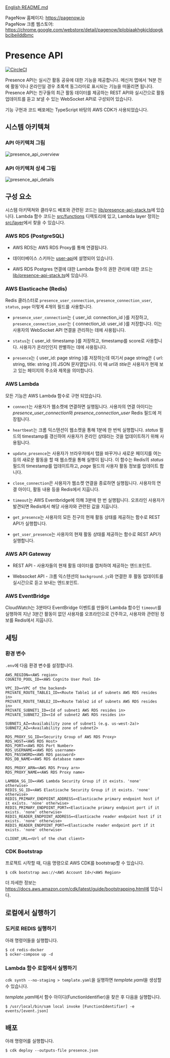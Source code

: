 [English README.md](./README.md)

PageNow 홈페이지: https://pagenow.io <br/>
PageNow 크롬 웹스토어: https://chrome.google.com/webstore/detail/pagenow/lplobiaakhgkjcldopgkbcibeilddbmc

# Presence API

[![CircleCI](https://circleci.com/gh/PageNow/presence-api/tree/main.svg?style=svg&circle-token=5e7032cef952ec6e36876b894bff5d81afc0d643)](https://circleci.com/gh/PageNow/presence-api/tree/main)

Presence API는 실시간 활동 공유에 대한 기능을 제공합니다. 메신저 앱에서 'N분 전에 활동'이나 온라인일 경우 초록색 동그라미로 표시되는 기능을 떠올리면 됩니다. Presence API는 친구들의 최근 활동 데이터를 제공하는 REST API와 실시간으로 활동 업데이트를 듣고 보낼 수 있는 WebSocket API로 구성되어 있습니다.

기능 구현과 코드 배포에는 TypeScript 바탕의 AWS CDK가 사용되었습니다.

## 시스템 아키텍쳐

### API 아키텍쳐 그림

![presence_api_overview](./images/presence_api_overview.png)

### API 아키텍쳐 상세 그림

![presence_api_details](./images/presence_api_details.png)

## 구성 요소

시스템 아키텍쳐와 클라우드 배포와 관련된 코드는 [lib/presence-api-stack.ts](./lib/presence-api-stack.ts)에 있습니다. Lambda 함수 코드는 [src/functions](./src/functions/) 디렉토리에 있고, Lambda layer 정의는 [src/layer](./src/layer/)에서 찾을 수 있습니다.

### AWS RDS (PostgreSQL)

* AWS RDS는 AWS RDS Proxy를 통해 연결됩니다.

* 데이터베이스 스키마는 [user-api](https://github.com/PageNow/user-api)에 설명되어 있습니다.

* AWS RDS Postgres 연결에 대한 Lambda 함수의 권한 관리에 대한 코드는 [lib/presence-api-stack.ts](./lib/presence-api-stack.ts)에 있습니다.

### AWS Elasticache (Redis)

Redis 클러스터로 `presence_user_connection`, `presence_connection_user`, `status`, `page` 이렇게 4개의 필드를 사용합니다.

* `presence_user_connection`는 { user_id: connection_id }를 저장하고, `presence_connection_user`는 { connection_id: user_id }를 저장합니다. 이는 사용자의 WebSocket API 연결을 관리하는 데에 사용됩니다.

* `status`는 { user_id: timestamp }를 저장하고, timestamp를 score로 사용합니다. 사용자가 온라인인지 판별하는 데에 사용됩니다.

* `presence`는 { user_id: page string }를 저장하는데 여기서 page string은 { url: string, title: string }의 JSON 문자열입니다. 이 때 *url*과 *title*은 사용자가 현재 보고 있는 페이지의 주소와 제목을 의미합니다.

### AWS Lambda

모든 기능은 AWS Lambda 함수로 구현 되었습니다.

* `connect`는 사용자가 웹소켓에 연결하면 실행됩니다. 사용자의 연결 아이디는 *presence_user_connection*와 *presence_connection_user* Redis 필드에 저장됩니다.

* `heartbeat`는 크롬 익스텐션이 웹소켓을 통해 1분에 한 번씩 실행합니다. *status* 필드의 timestamp를 갱신하여 사용자가 온라인 상태라는 것을 업데이트하기 위해 사용됩니다.

* `update_presence`는 사용자가 브라우저에서 탭을 바꾸거나 새로운 페이지를 여는 등의 새로운 활동을 할 때 웹소켓을 통해 실행이 됩니다. 이 함수는 Redis의 *status* 필드의 timestamp를 업데이트하고, *page* 필드의 사용자 활동 정보를 업데이트 합니다.

* `close_connection`은 사용자가 웹소켓 연결을 종료하면 실행됩니다. 사용자의 연결 아이디, 활동 내용 등을 Redis에서 지웁니다.

* `timeout`는 AWS Eventbridge에 의해 3분에 한 번 실행됩니다. 오프라인 사용자가 발견되면 Redis에서 해당 사용자와 관련된 값을 지웁니다.

* `get_presence`는 사용자의 모든 친구의 현재 활동 상태를 제공하는 함수로 REST API가 실행합니다.

* `get_user_presence`는 사용자의 현재 활동 상태를 제공하는 함수로 REST API가 실행합니다.

### AWS API Gateway

* REST API - 사용자들의 현재 활동 데이터를 캡처하여 제공하는 엔드포인트.

* Websocket API - 크롬 익스텐션의 `background.js`와 연결한 후 활동 업데이트를 실시간으로 듣고 보내는 엔드포인트.

### AWS EventBridge

CloudWatch는 3분마다 EventBridge 이벤트를 만들어 Lambda 함수인 `timeout`를 실행하여 지난 3분간 활동이 없던 사용자를 오프라인으로 간주하고, 사용자와 관련된 정보를 Redis에서 지웁니다.

## 세팅

### 환경 변수

`.env`에 다음 환경 변수를 설정합니다.
```
AWS_REGION=<AWS region>
COGNITO_POOL_ID=<AWS Cognito User Pool Id>

VPC_ID=<VPC of the backend>
PRIVATE_ROUTE_TABLE1_ID=<Route Table1 id of subnets AWS RDS resides in>
PRIVATE_ROUTE_TABLE2_ID=<Route Table2 id of subnets AWS RDS resides in>
PRIVATE_SUBNET1_ID=<Id of subnet1 AWS RDS resides in>
PRIVATE_SUBNET2_ID=<Id of subnet2 AWS RDS resides in>

SUBNET1_AZ=<Availability zone of subnet1 (e.g. us-west-2a)>
SUBNET2_AZ=<Availability zone of subnet2>

RDS_PROXY_SG_ID=<Security Group of AWS RDS Proxy>
RDS_HOST=<AWS RDS Host>
RDS_PORT=<AWS RDS Port Number>
RDS_USERNAME=<AWS RDS username>
RDS_PASSWORD=<AWS RDS password>
RDS_DB_NAME=<AWS RDS database name>

RDS_PROXY_ARN=<AWS RDS Proxy arn>
RDS_PROXY_NAME=<AWS RDS Proxy name>

LAMBDA_SG_ID=<AWS Lambda Security Group if it exists. 'none' otherwise>
REDIS_SG_ID=<AWS Elasticache Security Group if it exists. 'none' otherwise>
REDIS_PRIMARY_ENDPOINT_ADDRESS=<Elasticache primary endpoint host if it exists. 'none' otherwise>
REDIS_PRIMARY_ENDPOINT_PORT=<Elasticache primary endpoint port if it exists. 'none' otherwise>
REDIS_READER_ENDPOINT_ADDRESS=<Elasticache reader endpoint host if it exists. 'none' otherwise>
REDIS_READER_ENDPOINT_PORT=<Elasticache reader endpoint port if it exists. 'none' otherwise>

CLIENT_URL=<Url of the chat client>
```

### CDK Bootstrap

프로젝트 시작할 때, 다음 명령으로 AWS CDK를 bootstrap할 수 있습니다.
```shell
$ cdk bootstrap aws://<AWS Account Id>/<AWS Region>
```
더 자세한 정보는 https://docs.aws.amazon.com/cdk/latest/guide/bootstrapping.html에 있습니다.

## 로컬에서 실행하기

### 도커로 REDIS 실행하기

아래 명령어들을 실행합니다.
```shell
$ cd redis-docker
$ ocker-compose up -d
```

### Lambda 함수 로컬에서 실행하기

```cdk synth --no-staging > template.yaml```을 실행하면 *template.yaml*을 생성할 수 있습니다.

*template.yaml*에서 함수 아이디(FunctionIdentifier)을 찾은 후 다음을 실행합니다.
```shell
$ /usr/local/bin/sam local invoke [FunctionIdentifier] -e events/[event.json]
```

## 배포

아래 명령어를 실행합니다.
```shell
$ cdk deploy --outputs-file presence.json
```
